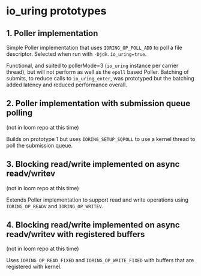 # io_uring prototypes

## 1. Poller implementation

Simple Poller implementation that uses `IORING_OP_POLL_ADD` to poll a file descriptor.
Selected when run with `-Djdk.io_uring=true`.

Functional, and suited to pollerMode=3 (`io_uring` instance per carrier thread),
but will not perform as well as the `epoll` based Poller. Batching of submits, to
reduce calls to `io_uring_enter`, was prototyped but the batching added latency
and reduced performance overall.


## 2. Poller implementation with submission queue polling

(not in loom repo at this time)

Builds on prototype 1 but uses `IORING_SETUP_SQPOLL` to use a kernel thread to poll
the submission queue.

## 3. Blocking read/write implemented on async readv/writev

(not in loom repo at this time)

Extends Poller implementation to support read and write operations using `IORING_OP_READV`
and `IORING_OP_WRITEV`.


## 4. Blocking read/write implemented on async readv/writev with registered buffers

(not in loom repo at this time)

Uses `IORING_OP_READ_FIXED` and `IORING_OP_WRITE_FIXED` with buffers that are
registered with kernel.